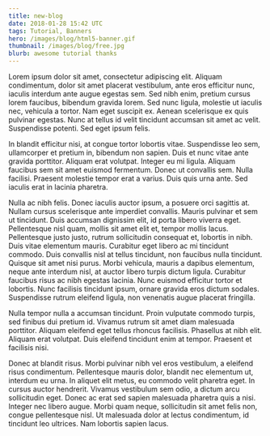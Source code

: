 ```yaml
---
title: new-blog
date: 2018-01-28 15:42 UTC
tags: Tutorial, Banners
hero: /images/blog/html5-banner.gif
thumbnail: /images/blog/free.jpg
blurb: awesome tutorial thanks
---
```


Lorem ipsum dolor sit amet, consectetur adipiscing elit. Aliquam condimentum, dolor sit amet placerat vestibulum, ante eros efficitur nunc, iaculis interdum ante augue egestas sem. Sed nibh enim, pretium cursus lorem faucibus, bibendum gravida lorem. Sed nunc ligula, molestie ut iaculis nec, vehicula a tortor. Nam eget suscipit ex. Aenean scelerisque ex quis pulvinar egestas. Nunc at tellus id velit tincidunt accumsan sit amet ac velit. Suspendisse potenti. Sed eget ipsum felis.

In blandit efficitur nisi, at congue tortor lobortis vitae. Suspendisse leo sem, ullamcorper et pretium in, bibendum non sapien. Duis et nunc vitae ante gravida porttitor. Aliquam erat volutpat. Integer eu mi ligula. Aliquam faucibus sem sit amet euismod fermentum. Donec ut convallis sem. Nulla facilisi. Praesent molestie tempor erat a varius. Duis quis urna ante. Sed iaculis erat in lacinia pharetra.

Nulla ac nibh felis. Donec iaculis auctor ipsum, a posuere orci sagittis at. Nullam cursus scelerisque ante imperdiet convallis. Mauris pulvinar et sem ut tincidunt. Duis accumsan dignissim elit, id porta libero viverra eget. Pellentesque nisl quam, mollis sit amet elit et, tempor mollis lacus. Pellentesque justo justo, rutrum sollicitudin consequat et, lobortis in nibh. Duis vitae elementum mauris. Curabitur eget libero ac mi tincidunt commodo. Duis convallis nisl at tellus tincidunt, non faucibus nulla tincidunt. Quisque sit amet nisi purus. Morbi vehicula, mauris a dapibus elementum, neque ante interdum nisl, at auctor libero turpis dictum ligula. Curabitur faucibus risus ac nibh egestas lacinia. Nunc euismod efficitur tortor et lobortis. Nunc facilisis tincidunt ipsum, ornare gravida eros dictum sodales. Suspendisse rutrum eleifend ligula, non venenatis augue placerat fringilla.

Nulla tempor nulla a accumsan tincidunt. Proin vulputate commodo turpis, sed finibus dui pretium id. Vivamus rutrum sit amet diam malesuada porttitor. Aliquam eleifend eget tellus rhoncus facilisis. Phasellus at nibh elit. Aliquam erat volutpat. Duis eleifend tincidunt enim at tempor. Praesent et facilisis nisi.

Donec at blandit risus. Morbi pulvinar nibh vel eros vestibulum, a eleifend risus condimentum. Pellentesque mauris dolor, blandit nec elementum ut, interdum eu urna. In aliquet elit metus, eu commodo velit pharetra eget. In cursus auctor hendrerit. Vivamus vestibulum sem odio, a dictum arcu sollicitudin eget. Donec ac erat sed sapien malesuada pharetra quis a nisi. Integer nec libero augue. Morbi quam neque, sollicitudin sit amet felis non, congue pellentesque nisl. Ut malesuada dolor at lectus condimentum, id tincidunt leo ultrices. Nam lobortis sapien lacus.
